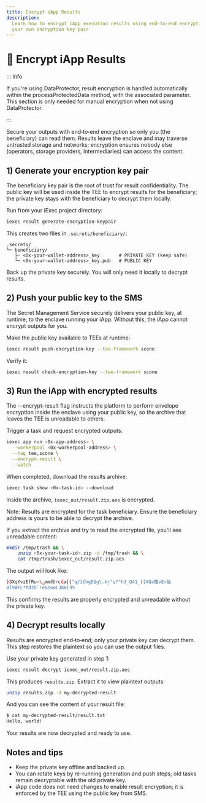 ```yaml
---
title: Encrypt iApp Results
description:
  Learn how to encrypt iApp execution results using end-to-end encryption with
  your own encryption key pair
---
```


# 🔐 Encrypt iApp Results

::: info

If you're using DataProtector, result encryption is handled automatically within
the processProtectedData method, with the associated parameter. This section is
only needed for manual encryption when not using DataProtector.

:::

Secure your outputs with end‑to‑end encryption so only you (the beneficiary) can
read them. Results leave the enclave and may traverse untrusted storage and
networks; encryption ensures nobody else (operators, storage providers,
intermediaries) can access the content.

## 1) Generate your encryption key pair

The beneficiary key pair is the root of trust for result confidentiality. The
public key will be used inside the TEE to encrypt results for the beneficiary;
the private key stays with the beneficiary to decrypt them locally.

Run from your iExec project directory:

```bash
iexec result generate-encryption-keypair
```

This creates two files in `.secrets/beneficiary/`:

```
.secrets/
└─ beneficiary/
   ├─ <0x-your-wallet-address>_key       # PRIVATE KEY (keep safe)
   └─ <0x-your-wallet-address>_key.pub   # PUBLIC KEY
```

Back up the private key securely. You will only need it locally to decrypt
results.

## 2) Push your public key to the SMS

The Secret Management Service securely delivers your public key, at runtime, to
the enclave running your iApp. Without this, the iApp cannot encrypt outputs for
you.

Make the public key available to TEEs at runtime:

```bash
iexec result push-encryption-key --tee-framework scone
```

Verify it:

```bash
iexec result check-encryption-key --tee-framework scone
```

## 3) Run the iApp with encrypted results

The --encrypt-result flag instructs the platform to perform envelope encryption
inside the enclave using your public key, so the archive that leaves the TEE is
unreadable to others.

Trigger a task and request encrypted outputs:

```bash
iexec app run <0x-app-address> \
  --workerpool <0x-workerpool-address> \
  --tag tee,scone \
  --encrypt-result \
  --watch
```

When completed, download the results archive:

```bash
iexec task show <0x-task-id> --download
```

Inside the archive, `iexec_out/result.zip.aes` is encrypted.

Note: Results are encrypted for the task beneficiary. Ensure the beneficiary
address is yours to be able to decrypt the archive.

If you extract the archive and try to read the encrypted file, you'll see
unreadable content:

```bash
mkdir /tmp/trash && \
    unzip <0x-your-task-id>.zip -d /tmp/trash && \
    cat /tmp/trash/iexec_out/result.zip.aes
```

The output will look like:

```bash
)3XqYvzEfRu<\ݵmm疞rc(a{{'ܼ͛q/[{hgD$g\.kj"s?"hJ_Q41_[{XԚa蘟vEr肽
Յ]9WTL*tdzO`!e&snoL3K6L9%
```

This confirms the results are properly encrypted and unreadable without the
private key.

## 4) Decrypt results locally

Results are encrypted end‑to‑end; only your private key can decrypt them. This
step restores the plaintext so you can use the output files.

Use your private key generated in step 1:

```bash
iexec result decrypt iexec_out/result.zip.aes
```

This produces `results.zip`. Extract it to view plaintext outputs:

```bash
unzip results.zip -d my-decrypted-result
```

And you can see the content of your result file:

```bash
$ cat my-decrypted-result/result.txt
Hello, world!
```

Your results are now decrypted and ready to use.

## Notes and tips

- Keep the private key offline and backed up.
- You can rotate keys by re-running generation and push steps; old tasks remain
  decryptable with the old private key.
- iApp code does not need changes to enable result encryption; it is enforced by
  the TEE using the public key from SMS.

